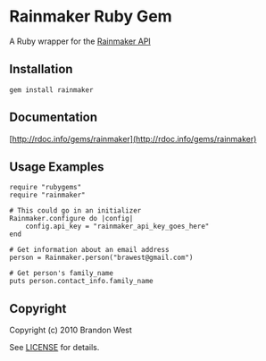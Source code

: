 Rainmaker Ruby Gem
====================
A Ruby wrapper for the [Rainmaker API](http://api.rainmaker.cc) 

Installation
------------
    gem install rainmaker

Documentation
-------------
[http://rdoc.info/gems/rainmaker](http://rdoc.info/gems/rainmaker)

Usage Examples
--------------
    require "rubygems"
    require "rainmaker"

	# This could go in an initializer
	Rainmaker.configure do |config|
		config.api_key = "rainmaker_api_key_goes_here"
	end
	
    # Get information about an email address
    person = Rainmaker.person("brawest@gmail.com")

	# Get person's family_name
	puts person.contact_info.family_name

Copyright
---------
Copyright (c) 2010 Brandon West

See [LICENSE](https://github.com/brandonmwest/rainmaker/blob/master/LICENSE.md) for details.
